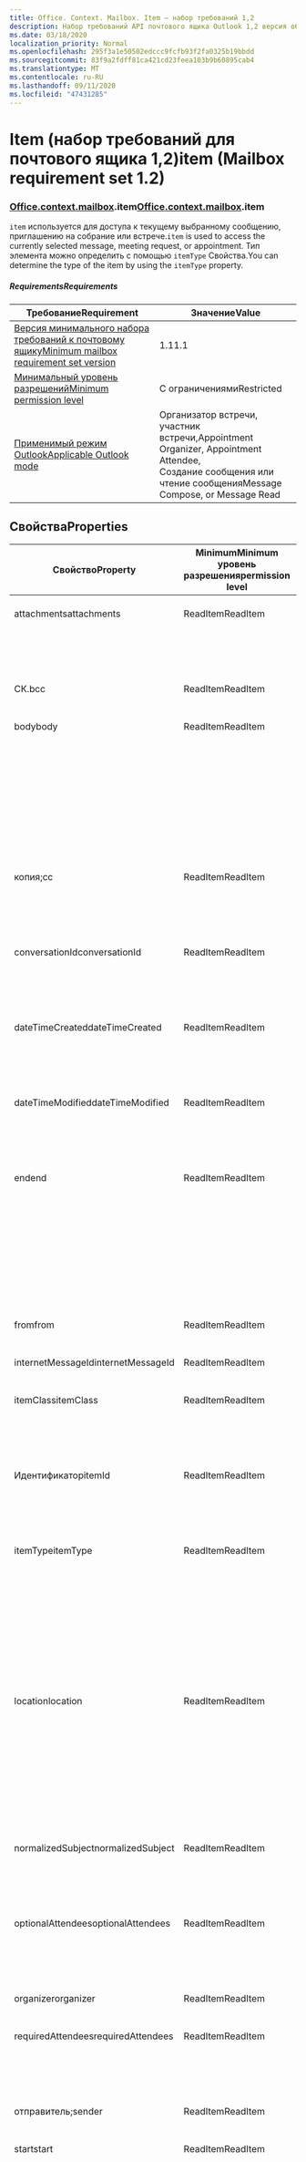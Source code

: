 ```yaml
---
title: Office. Context. Mailbox. Item — набор требований 1,2
description: Набор требований API почтового ящика Outlook 1,2 версия объектной модели элемента.
ms.date: 03/18/2020
localization_priority: Normal
ms.openlocfilehash: 295f3a1e50502edccc9fcfb93f2fa0325b19bbdd
ms.sourcegitcommit: 83f9a2fdff81ca421cd23feea103b9b60895cab4
ms.translationtype: MT
ms.contentlocale: ru-RU
ms.lasthandoff: 09/11/2020
ms.locfileid: "47431285"
---
```

# <a name="item-mailbox-requirement-set-12"></a><span data-ttu-id="b44ad-103">Item (набор требований для почтового ящика 1,2)</span><span class="sxs-lookup"><span data-stu-id="b44ad-103">item (Mailbox requirement set 1.2)</span></span>

### <a name="officecontextmailboxitem"></a><span data-ttu-id="b44ad-104">[Office](office.md)[.context](office.context.md)[.mailbox](office.context.mailbox.md).item</span><span class="sxs-lookup"><span data-stu-id="b44ad-104">[Office](office.md)[.context](office.context.md)[.mailbox](office.context.mailbox.md).item</span></span>

<span data-ttu-id="b44ad-105">`item` используется для доступа к текущему выбранному сообщению, приглашению на собрание или встрече.</span><span class="sxs-lookup"><span data-stu-id="b44ad-105">`item` is used to access the currently selected message, meeting request, or appointment.</span></span> <span data-ttu-id="b44ad-106">Тип элемента можно определить с помощью `itemType` Свойства.</span><span class="sxs-lookup"><span data-stu-id="b44ad-106">You can determine the type of the item by using the `itemType` property.</span></span>

##### <a name="requirements"></a><span data-ttu-id="b44ad-107">Requirements</span><span class="sxs-lookup"><span data-stu-id="b44ad-107">Requirements</span></span>

|<span data-ttu-id="b44ad-108">Требование</span><span class="sxs-lookup"><span data-stu-id="b44ad-108">Requirement</span></span>|<span data-ttu-id="b44ad-109">Значение</span><span class="sxs-lookup"><span data-stu-id="b44ad-109">Value</span></span>|
|---|---|
|[<span data-ttu-id="b44ad-110">Версия минимального набора требований к почтовому ящику</span><span class="sxs-lookup"><span data-stu-id="b44ad-110">Minimum mailbox requirement set version</span></span>](../../requirement-sets/outlook-api-requirement-sets.md)|<span data-ttu-id="b44ad-111">1.1</span><span class="sxs-lookup"><span data-stu-id="b44ad-111">1.1</span></span>|
|[<span data-ttu-id="b44ad-112">Минимальный уровень разрешений</span><span class="sxs-lookup"><span data-stu-id="b44ad-112">Minimum permission level</span></span>](../../../outlook/understanding-outlook-add-in-permissions.md)|<span data-ttu-id="b44ad-113">С ограничениями</span><span class="sxs-lookup"><span data-stu-id="b44ad-113">Restricted</span></span>|
|[<span data-ttu-id="b44ad-114">Применимый режим Outlook</span><span class="sxs-lookup"><span data-stu-id="b44ad-114">Applicable Outlook mode</span></span>](../../../outlook/outlook-add-ins-overview.md#extension-points)|<span data-ttu-id="b44ad-115">Организатор встречи, участник встречи,</span><span class="sxs-lookup"><span data-stu-id="b44ad-115">Appointment Organizer, Appointment Attendee,</span></span><br><span data-ttu-id="b44ad-116">Создание сообщения или чтение сообщения</span><span class="sxs-lookup"><span data-stu-id="b44ad-116">Message Compose, or Message Read</span></span>|

## <a name="properties"></a><span data-ttu-id="b44ad-117">Свойства</span><span class="sxs-lookup"><span data-stu-id="b44ad-117">Properties</span></span>

| <span data-ttu-id="b44ad-118">Свойство</span><span class="sxs-lookup"><span data-stu-id="b44ad-118">Property</span></span> | <span data-ttu-id="b44ad-119">Minimum</span><span class="sxs-lookup"><span data-stu-id="b44ad-119">Minimum</span></span><br><span data-ttu-id="b44ad-120">уровень разрешения</span><span class="sxs-lookup"><span data-stu-id="b44ad-120">permission level</span></span> | <span data-ttu-id="b44ad-121">Сведения по режиму</span><span class="sxs-lookup"><span data-stu-id="b44ad-121">Details by mode</span></span> | <span data-ttu-id="b44ad-122">Тип возвращаемых данных</span><span class="sxs-lookup"><span data-stu-id="b44ad-122">Return type</span></span> | <span data-ttu-id="b44ad-123">Minimum</span><span class="sxs-lookup"><span data-stu-id="b44ad-123">Minimum</span></span><br><span data-ttu-id="b44ad-124">набор требований</span><span class="sxs-lookup"><span data-stu-id="b44ad-124">requirement set</span></span> |
|---|---|---|---|:---:|
| <span data-ttu-id="b44ad-125">attachments</span><span class="sxs-lookup"><span data-stu-id="b44ad-125">attachments</span></span> | <span data-ttu-id="b44ad-126">ReadItem</span><span class="sxs-lookup"><span data-stu-id="b44ad-126">ReadItem</span></span> | [<span data-ttu-id="b44ad-127">Участник встречи</span><span class="sxs-lookup"><span data-stu-id="b44ad-127">Appointment Attendee</span></span>](/javascript/api/outlook/office.appointmentread?view=outlook-js-1.2&preserve-view=true#attachments) | <span data-ttu-id="b44ad-128">Array.<[AttachmentDetails](/javascript/api/outlook/office.attachmentdetails)></span><span class="sxs-lookup"><span data-stu-id="b44ad-128">Array.<[AttachmentDetails](/javascript/api/outlook/office.attachmentdetails)></span></span> | [<span data-ttu-id="b44ad-129">1.1</span><span class="sxs-lookup"><span data-stu-id="b44ad-129">1.1</span></span>](../requirement-set-1.1/outlook-requirement-set-1.1.md) |
| | | [<span data-ttu-id="b44ad-130">Чтение сообщения</span><span class="sxs-lookup"><span data-stu-id="b44ad-130">Message Read</span></span>](/javascript/api/outlook/office.messageread?view=outlook-js-1.2&preserve-view=true#attachments) | <span data-ttu-id="b44ad-131">Array.<[AttachmentDetails](/javascript/api/outlook/office.attachmentdetails)></span><span class="sxs-lookup"><span data-stu-id="b44ad-131">Array.<[AttachmentDetails](/javascript/api/outlook/office.attachmentdetails)></span></span> | [<span data-ttu-id="b44ad-132">1.1</span><span class="sxs-lookup"><span data-stu-id="b44ad-132">1.1</span></span>](../requirement-set-1.1/outlook-requirement-set-1.1.md) |
| <span data-ttu-id="b44ad-133">СК.</span><span class="sxs-lookup"><span data-stu-id="b44ad-133">bcc</span></span> | <span data-ttu-id="b44ad-134">ReadItem</span><span class="sxs-lookup"><span data-stu-id="b44ad-134">ReadItem</span></span> | [<span data-ttu-id="b44ad-135">Создание сообщения</span><span class="sxs-lookup"><span data-stu-id="b44ad-135">Message Compose</span></span>](/javascript/api/outlook/office.messagecompose?view=outlook-js-1.2&preserve-view=true#bcc) | [<span data-ttu-id="b44ad-136">Получатели</span><span class="sxs-lookup"><span data-stu-id="b44ad-136">Recipients</span></span>](/javascript/api/outlook/office.recipients) | [<span data-ttu-id="b44ad-137">1.1</span><span class="sxs-lookup"><span data-stu-id="b44ad-137">1.1</span></span>](../requirement-set-1.1/outlook-requirement-set-1.1.md) |
| <span data-ttu-id="b44ad-138">body</span><span class="sxs-lookup"><span data-stu-id="b44ad-138">body</span></span> | <span data-ttu-id="b44ad-139">ReadItem</span><span class="sxs-lookup"><span data-stu-id="b44ad-139">ReadItem</span></span> | [<span data-ttu-id="b44ad-140">Организатор встречи</span><span class="sxs-lookup"><span data-stu-id="b44ad-140">Appointment Organizer</span></span>](/javascript/api/outlook/office.appointmentcompose?view=outlook-js-1.2&preserve-view=true#body) | [<span data-ttu-id="b44ad-141">Основной текст</span><span class="sxs-lookup"><span data-stu-id="b44ad-141">Body</span></span>](/javascript/api/outlook/office.body) | [<span data-ttu-id="b44ad-142">1.1</span><span class="sxs-lookup"><span data-stu-id="b44ad-142">1.1</span></span>](../requirement-set-1.1/outlook-requirement-set-1.1.md) |
| | | [<span data-ttu-id="b44ad-143">Участник встречи</span><span class="sxs-lookup"><span data-stu-id="b44ad-143">Appointment Attendee</span></span>](/javascript/api/outlook/office.appointmentread?view=outlook-js-1.2&preserve-view=true#body) | [<span data-ttu-id="b44ad-144">Основной текст</span><span class="sxs-lookup"><span data-stu-id="b44ad-144">Body</span></span>](/javascript/api/outlook/office.body) | [<span data-ttu-id="b44ad-145">1.1</span><span class="sxs-lookup"><span data-stu-id="b44ad-145">1.1</span></span>](../requirement-set-1.1/outlook-requirement-set-1.1.md) |
| | | [<span data-ttu-id="b44ad-146">Создание сообщения</span><span class="sxs-lookup"><span data-stu-id="b44ad-146">Message Compose</span></span>](/javascript/api/outlook/office.messagecompose?view=outlook-js-1.2&preserve-view=true#body) | [<span data-ttu-id="b44ad-147">Основной текст</span><span class="sxs-lookup"><span data-stu-id="b44ad-147">Body</span></span>](/javascript/api/outlook/office.body) | [<span data-ttu-id="b44ad-148">1.1</span><span class="sxs-lookup"><span data-stu-id="b44ad-148">1.1</span></span>](../requirement-set-1.1/outlook-requirement-set-1.1.md) |
| | | [<span data-ttu-id="b44ad-149">Чтение сообщения</span><span class="sxs-lookup"><span data-stu-id="b44ad-149">Message Read</span></span>](/javascript/api/outlook/office.messageread?view=outlook-js-1.2&preserve-view=true#body) | [<span data-ttu-id="b44ad-150">Основной текст</span><span class="sxs-lookup"><span data-stu-id="b44ad-150">Body</span></span>](/javascript/api/outlook/office.body) | [<span data-ttu-id="b44ad-151">1.1</span><span class="sxs-lookup"><span data-stu-id="b44ad-151">1.1</span></span>](../requirement-set-1.1/outlook-requirement-set-1.1.md) |
| <span data-ttu-id="b44ad-152">копия;</span><span class="sxs-lookup"><span data-stu-id="b44ad-152">cc</span></span> | <span data-ttu-id="b44ad-153">ReadItem</span><span class="sxs-lookup"><span data-stu-id="b44ad-153">ReadItem</span></span> | [<span data-ttu-id="b44ad-154">Создание сообщения</span><span class="sxs-lookup"><span data-stu-id="b44ad-154">Message Compose</span></span>](/javascript/api/outlook/office.messagecompose?view=outlook-js-1.2&preserve-view=true#cc) | [<span data-ttu-id="b44ad-155">Получатели</span><span class="sxs-lookup"><span data-stu-id="b44ad-155">Recipients</span></span>](/javascript/api/outlook/office.recipients) | [<span data-ttu-id="b44ad-156">1.1</span><span class="sxs-lookup"><span data-stu-id="b44ad-156">1.1</span></span>](../requirement-set-1.1/outlook-requirement-set-1.1.md) |
| | | [<span data-ttu-id="b44ad-157">Чтение сообщения</span><span class="sxs-lookup"><span data-stu-id="b44ad-157">Message Read</span></span>](/javascript/api/outlook/office.messageread?view=outlook-js-1.2&preserve-view=true#cc) | <span data-ttu-id="b44ad-158">Массив. <[EmailAddressDetails](/javascript/api/outlook/office.emailaddressdetails)></span><span class="sxs-lookup"><span data-stu-id="b44ad-158">Array.<[EmailAddressDetails](/javascript/api/outlook/office.emailaddressdetails)></span></span> | [<span data-ttu-id="b44ad-159">1.1</span><span class="sxs-lookup"><span data-stu-id="b44ad-159">1.1</span></span>](../requirement-set-1.1/outlook-requirement-set-1.1.md) |
| <span data-ttu-id="b44ad-160">conversationId</span><span class="sxs-lookup"><span data-stu-id="b44ad-160">conversationId</span></span> | <span data-ttu-id="b44ad-161">ReadItem</span><span class="sxs-lookup"><span data-stu-id="b44ad-161">ReadItem</span></span> | [<span data-ttu-id="b44ad-162">Создание сообщения</span><span class="sxs-lookup"><span data-stu-id="b44ad-162">Message Compose</span></span>](/javascript/api/outlook/office.messagecompose?view=outlook-js-1.2&preserve-view=true#conversationid) | <span data-ttu-id="b44ad-163">String</span><span class="sxs-lookup"><span data-stu-id="b44ad-163">String</span></span> | [<span data-ttu-id="b44ad-164">1.1</span><span class="sxs-lookup"><span data-stu-id="b44ad-164">1.1</span></span>](../requirement-set-1.1/outlook-requirement-set-1.1.md) |
| | | [<span data-ttu-id="b44ad-165">Чтение сообщения</span><span class="sxs-lookup"><span data-stu-id="b44ad-165">Message Read</span></span>](/javascript/api/outlook/office.messageread?view=outlook-js-1.2&preserve-view=true#conversationid) | <span data-ttu-id="b44ad-166">String</span><span class="sxs-lookup"><span data-stu-id="b44ad-166">String</span></span> | [<span data-ttu-id="b44ad-167">1.1</span><span class="sxs-lookup"><span data-stu-id="b44ad-167">1.1</span></span>](../requirement-set-1.1/outlook-requirement-set-1.1.md) |
| <span data-ttu-id="b44ad-168">dateTimeCreated</span><span class="sxs-lookup"><span data-stu-id="b44ad-168">dateTimeCreated</span></span> | <span data-ttu-id="b44ad-169">ReadItem</span><span class="sxs-lookup"><span data-stu-id="b44ad-169">ReadItem</span></span> | [<span data-ttu-id="b44ad-170">Участник встречи</span><span class="sxs-lookup"><span data-stu-id="b44ad-170">Appointment Attendee</span></span>](/javascript/api/outlook/office.appointmentread?view=outlook-js-1.2&preserve-view=true#datetimecreated) | <span data-ttu-id="b44ad-171">Дата</span><span class="sxs-lookup"><span data-stu-id="b44ad-171">Date</span></span> | [<span data-ttu-id="b44ad-172">1.1</span><span class="sxs-lookup"><span data-stu-id="b44ad-172">1.1</span></span>](../requirement-set-1.1/outlook-requirement-set-1.1.md) |
| | | [<span data-ttu-id="b44ad-173">Чтение сообщения</span><span class="sxs-lookup"><span data-stu-id="b44ad-173">Message Read</span></span>](/javascript/api/outlook/office.messageread?view=outlook-js-1.2&preserve-view=true#datetimecreated) | <span data-ttu-id="b44ad-174">Дата</span><span class="sxs-lookup"><span data-stu-id="b44ad-174">Date</span></span> | [<span data-ttu-id="b44ad-175">1.1</span><span class="sxs-lookup"><span data-stu-id="b44ad-175">1.1</span></span>](../requirement-set-1.1/outlook-requirement-set-1.1.md) |
| <span data-ttu-id="b44ad-176">dateTimeModified</span><span class="sxs-lookup"><span data-stu-id="b44ad-176">dateTimeModified</span></span> | <span data-ttu-id="b44ad-177">ReadItem</span><span class="sxs-lookup"><span data-stu-id="b44ad-177">ReadItem</span></span> | [<span data-ttu-id="b44ad-178">Участник встречи</span><span class="sxs-lookup"><span data-stu-id="b44ad-178">Appointment Attendee</span></span>](/javascript/api/outlook/office.appointmentread?view=outlook-js-1.2&preserve-view=true#datetimemodified) | <span data-ttu-id="b44ad-179">Дата</span><span class="sxs-lookup"><span data-stu-id="b44ad-179">Date</span></span> | [<span data-ttu-id="b44ad-180">1.1</span><span class="sxs-lookup"><span data-stu-id="b44ad-180">1.1</span></span>](../requirement-set-1.1/outlook-requirement-set-1.1.md) |
| | | [<span data-ttu-id="b44ad-181">Чтение сообщения</span><span class="sxs-lookup"><span data-stu-id="b44ad-181">Message Read</span></span>](/javascript/api/outlook/office.messageread?view=outlook-js-1.2&preserve-view=true#datetimemodified) | <span data-ttu-id="b44ad-182">Дата</span><span class="sxs-lookup"><span data-stu-id="b44ad-182">Date</span></span> | [<span data-ttu-id="b44ad-183">1.1</span><span class="sxs-lookup"><span data-stu-id="b44ad-183">1.1</span></span>](../requirement-set-1.1/outlook-requirement-set-1.1.md) |
| <span data-ttu-id="b44ad-184">end</span><span class="sxs-lookup"><span data-stu-id="b44ad-184">end</span></span> | <span data-ttu-id="b44ad-185">ReadItem</span><span class="sxs-lookup"><span data-stu-id="b44ad-185">ReadItem</span></span> | [<span data-ttu-id="b44ad-186">Организатор встречи</span><span class="sxs-lookup"><span data-stu-id="b44ad-186">Appointment Organizer</span></span>](/javascript/api/outlook/office.appointmentcompose?view=outlook-js-1.2&preserve-view=true#end) | [<span data-ttu-id="b44ad-187">Time</span><span class="sxs-lookup"><span data-stu-id="b44ad-187">Time</span></span>](/javascript/api/outlook/office.time) | [<span data-ttu-id="b44ad-188">1.1</span><span class="sxs-lookup"><span data-stu-id="b44ad-188">1.1</span></span>](../requirement-set-1.1/outlook-requirement-set-1.1.md) |
| | | [<span data-ttu-id="b44ad-189">Участник встречи</span><span class="sxs-lookup"><span data-stu-id="b44ad-189">Appointment Attendee</span></span>](/javascript/api/outlook/office.appointmentread?view=outlook-js-1.2&preserve-view=true#end) | <span data-ttu-id="b44ad-190">Дата</span><span class="sxs-lookup"><span data-stu-id="b44ad-190">Date</span></span> | [<span data-ttu-id="b44ad-191">1.1</span><span class="sxs-lookup"><span data-stu-id="b44ad-191">1.1</span></span>](../requirement-set-1.1/outlook-requirement-set-1.1.md) |
| | | [<span data-ttu-id="b44ad-192">Чтение сообщения</span><span class="sxs-lookup"><span data-stu-id="b44ad-192">Message Read</span></span>](/javascript/api/outlook/office.messageread?view=outlook-js-1.2&preserve-view=true#end)<br><span data-ttu-id="b44ad-193">(Приглашение на собрание)</span><span class="sxs-lookup"><span data-stu-id="b44ad-193">(Meeting Request)</span></span> | <span data-ttu-id="b44ad-194">Дата</span><span class="sxs-lookup"><span data-stu-id="b44ad-194">Date</span></span> | [<span data-ttu-id="b44ad-195">1.1</span><span class="sxs-lookup"><span data-stu-id="b44ad-195">1.1</span></span>](../requirement-set-1.1/outlook-requirement-set-1.1.md) |
| <span data-ttu-id="b44ad-196">from</span><span class="sxs-lookup"><span data-stu-id="b44ad-196">from</span></span> | <span data-ttu-id="b44ad-197">ReadItem</span><span class="sxs-lookup"><span data-stu-id="b44ad-197">ReadItem</span></span> | [<span data-ttu-id="b44ad-198">Чтение сообщения</span><span class="sxs-lookup"><span data-stu-id="b44ad-198">Message Read</span></span>](/javascript/api/outlook/office.messageread?view=outlook-js-1.2&preserve-view=true#from) | [<span data-ttu-id="b44ad-199">EmailAddressDetails</span><span class="sxs-lookup"><span data-stu-id="b44ad-199">EmailAddressDetails</span></span>](/javascript/api/outlook/office.emailaddressdetails) | [<span data-ttu-id="b44ad-200">1.1</span><span class="sxs-lookup"><span data-stu-id="b44ad-200">1.1</span></span>](../requirement-set-1.1/outlook-requirement-set-1.1.md) |
| <span data-ttu-id="b44ad-201">internetMessageId</span><span class="sxs-lookup"><span data-stu-id="b44ad-201">internetMessageId</span></span> | <span data-ttu-id="b44ad-202">ReadItem</span><span class="sxs-lookup"><span data-stu-id="b44ad-202">ReadItem</span></span> | [<span data-ttu-id="b44ad-203">Чтение сообщения</span><span class="sxs-lookup"><span data-stu-id="b44ad-203">Message Read</span></span>](/javascript/api/outlook/office.messageread?view=outlook-js-1.2&preserve-view=true#internetmessageid) | <span data-ttu-id="b44ad-204">String</span><span class="sxs-lookup"><span data-stu-id="b44ad-204">String</span></span> | [<span data-ttu-id="b44ad-205">1.1</span><span class="sxs-lookup"><span data-stu-id="b44ad-205">1.1</span></span>](../requirement-set-1.1/outlook-requirement-set-1.1.md) |
| <span data-ttu-id="b44ad-206">itemClass</span><span class="sxs-lookup"><span data-stu-id="b44ad-206">itemClass</span></span> | <span data-ttu-id="b44ad-207">ReadItem</span><span class="sxs-lookup"><span data-stu-id="b44ad-207">ReadItem</span></span> | [<span data-ttu-id="b44ad-208">Участник встречи</span><span class="sxs-lookup"><span data-stu-id="b44ad-208">Appointment Attendee</span></span>](/javascript/api/outlook/office.appointmentread?view=outlook-js-1.2&preserve-view=true#itemclass) | <span data-ttu-id="b44ad-209">String</span><span class="sxs-lookup"><span data-stu-id="b44ad-209">String</span></span> | [<span data-ttu-id="b44ad-210">1.1</span><span class="sxs-lookup"><span data-stu-id="b44ad-210">1.1</span></span>](../requirement-set-1.1/outlook-requirement-set-1.1.md) |
| | | [<span data-ttu-id="b44ad-211">Чтение сообщения</span><span class="sxs-lookup"><span data-stu-id="b44ad-211">Message Read</span></span>](/javascript/api/outlook/office.messageread?view=outlook-js-1.2&preserve-view=true#itemclass) | <span data-ttu-id="b44ad-212">String</span><span class="sxs-lookup"><span data-stu-id="b44ad-212">String</span></span> | [<span data-ttu-id="b44ad-213">1.1</span><span class="sxs-lookup"><span data-stu-id="b44ad-213">1.1</span></span>](../requirement-set-1.1/outlook-requirement-set-1.1.md) |
| <span data-ttu-id="b44ad-214">Идентификатор</span><span class="sxs-lookup"><span data-stu-id="b44ad-214">itemId</span></span> | <span data-ttu-id="b44ad-215">ReadItem</span><span class="sxs-lookup"><span data-stu-id="b44ad-215">ReadItem</span></span> | [<span data-ttu-id="b44ad-216">Участник встречи</span><span class="sxs-lookup"><span data-stu-id="b44ad-216">Appointment Attendee</span></span>](/javascript/api/outlook/office.appointmentread?view=outlook-js-1.2&preserve-view=true#itemid) | <span data-ttu-id="b44ad-217">String</span><span class="sxs-lookup"><span data-stu-id="b44ad-217">String</span></span> | [<span data-ttu-id="b44ad-218">1.1</span><span class="sxs-lookup"><span data-stu-id="b44ad-218">1.1</span></span>](../requirement-set-1.1/outlook-requirement-set-1.1.md) |
| | | [<span data-ttu-id="b44ad-219">Чтение сообщения</span><span class="sxs-lookup"><span data-stu-id="b44ad-219">Message Read</span></span>](/javascript/api/outlook/office.messageread?view=outlook-js-1.2&preserve-view=true#itemid) | <span data-ttu-id="b44ad-220">String</span><span class="sxs-lookup"><span data-stu-id="b44ad-220">String</span></span> | [<span data-ttu-id="b44ad-221">1.1</span><span class="sxs-lookup"><span data-stu-id="b44ad-221">1.1</span></span>](../requirement-set-1.1/outlook-requirement-set-1.1.md) |
| <span data-ttu-id="b44ad-222">itemType</span><span class="sxs-lookup"><span data-stu-id="b44ad-222">itemType</span></span> | <span data-ttu-id="b44ad-223">ReadItem</span><span class="sxs-lookup"><span data-stu-id="b44ad-223">ReadItem</span></span> | [<span data-ttu-id="b44ad-224">Организатор встречи</span><span class="sxs-lookup"><span data-stu-id="b44ad-224">Appointment Organizer</span></span>](/javascript/api/outlook/office.appointmentcompose?view=outlook-js-1.2&preserve-view=true#itemtype) | [<span data-ttu-id="b44ad-225">MailboxEnums. ItemType</span><span class="sxs-lookup"><span data-stu-id="b44ad-225">MailboxEnums.ItemType</span></span>](/javascript/api/outlook/office.mailboxenums.itemtype) | [<span data-ttu-id="b44ad-226">1.1</span><span class="sxs-lookup"><span data-stu-id="b44ad-226">1.1</span></span>](../requirement-set-1.1/outlook-requirement-set-1.1.md) |
| | | [<span data-ttu-id="b44ad-227">Участник встречи</span><span class="sxs-lookup"><span data-stu-id="b44ad-227">Appointment Attendee</span></span>](/javascript/api/outlook/office.appointmentread?view=outlook-js-1.2&preserve-view=true#itemtype) | [<span data-ttu-id="b44ad-228">MailboxEnums. ItemType</span><span class="sxs-lookup"><span data-stu-id="b44ad-228">MailboxEnums.ItemType</span></span>](/javascript/api/outlook/office.mailboxenums.itemtype) | [<span data-ttu-id="b44ad-229">1.1</span><span class="sxs-lookup"><span data-stu-id="b44ad-229">1.1</span></span>](../requirement-set-1.1/outlook-requirement-set-1.1.md) |
| | | [<span data-ttu-id="b44ad-230">Создание сообщения</span><span class="sxs-lookup"><span data-stu-id="b44ad-230">Message Compose</span></span>](/javascript/api/outlook/office.messagecompose?view=outlook-js-1.2&preserve-view=true#itemtype) | [<span data-ttu-id="b44ad-231">MailboxEnums. ItemType</span><span class="sxs-lookup"><span data-stu-id="b44ad-231">MailboxEnums.ItemType</span></span>](/javascript/api/outlook/office.mailboxenums.itemtype) | [<span data-ttu-id="b44ad-232">1.1</span><span class="sxs-lookup"><span data-stu-id="b44ad-232">1.1</span></span>](../requirement-set-1.1/outlook-requirement-set-1.1.md) |
| | | [<span data-ttu-id="b44ad-233">Чтение сообщения</span><span class="sxs-lookup"><span data-stu-id="b44ad-233">Message Read</span></span>](/javascript/api/outlook/office.messageread?view=outlook-js-1.2&preserve-view=true#itemtype) | [<span data-ttu-id="b44ad-234">MailboxEnums. ItemType</span><span class="sxs-lookup"><span data-stu-id="b44ad-234">MailboxEnums.ItemType</span></span>](/javascript/api/outlook/office.mailboxenums.itemtype) | [<span data-ttu-id="b44ad-235">1.1</span><span class="sxs-lookup"><span data-stu-id="b44ad-235">1.1</span></span>](../requirement-set-1.1/outlook-requirement-set-1.1.md) |
| <span data-ttu-id="b44ad-236">location</span><span class="sxs-lookup"><span data-stu-id="b44ad-236">location</span></span> | <span data-ttu-id="b44ad-237">ReadItem</span><span class="sxs-lookup"><span data-stu-id="b44ad-237">ReadItem</span></span> | [<span data-ttu-id="b44ad-238">Организатор встречи</span><span class="sxs-lookup"><span data-stu-id="b44ad-238">Appointment Organizer</span></span>](/javascript/api/outlook/office.appointmentcompose?view=outlook-js-1.2&preserve-view=true#location) | [<span data-ttu-id="b44ad-239">Location</span><span class="sxs-lookup"><span data-stu-id="b44ad-239">Location</span></span>](/javascript/api/outlook/office.location) | [<span data-ttu-id="b44ad-240">1.1</span><span class="sxs-lookup"><span data-stu-id="b44ad-240">1.1</span></span>](../requirement-set-1.1/outlook-requirement-set-1.1.md) |
| | | [<span data-ttu-id="b44ad-241">Участник встречи</span><span class="sxs-lookup"><span data-stu-id="b44ad-241">Appointment Attendee</span></span>](/javascript/api/outlook/office.appointmentread?view=outlook-js-1.2&preserve-view=true#location) | <span data-ttu-id="b44ad-242">String</span><span class="sxs-lookup"><span data-stu-id="b44ad-242">String</span></span> | [<span data-ttu-id="b44ad-243">1.1</span><span class="sxs-lookup"><span data-stu-id="b44ad-243">1.1</span></span>](../requirement-set-1.1/outlook-requirement-set-1.1.md) |
| | | [<span data-ttu-id="b44ad-244">Чтение сообщения</span><span class="sxs-lookup"><span data-stu-id="b44ad-244">Message Read</span></span>](/javascript/api/outlook/office.messageread?view=outlook-js-1.2&preserve-view=true#location)<br><span data-ttu-id="b44ad-245">(Приглашение на собрание)</span><span class="sxs-lookup"><span data-stu-id="b44ad-245">(Meeting Request)</span></span> | <span data-ttu-id="b44ad-246">String</span><span class="sxs-lookup"><span data-stu-id="b44ad-246">String</span></span> | [<span data-ttu-id="b44ad-247">1.1</span><span class="sxs-lookup"><span data-stu-id="b44ad-247">1.1</span></span>](../requirement-set-1.1/outlook-requirement-set-1.1.md) |
| <span data-ttu-id="b44ad-248">normalizedSubject</span><span class="sxs-lookup"><span data-stu-id="b44ad-248">normalizedSubject</span></span> | <span data-ttu-id="b44ad-249">ReadItem</span><span class="sxs-lookup"><span data-stu-id="b44ad-249">ReadItem</span></span> | [<span data-ttu-id="b44ad-250">Участник встречи</span><span class="sxs-lookup"><span data-stu-id="b44ad-250">Appointment Attendee</span></span>](/javascript/api/outlook/office.appointmentread?view=outlook-js-1.2&preserve-view=true#normalizedsubject) | <span data-ttu-id="b44ad-251">String</span><span class="sxs-lookup"><span data-stu-id="b44ad-251">String</span></span> | [<span data-ttu-id="b44ad-252">1.1</span><span class="sxs-lookup"><span data-stu-id="b44ad-252">1.1</span></span>](../requirement-set-1.1/outlook-requirement-set-1.1.md) |
| | | [<span data-ttu-id="b44ad-253">Чтение сообщения</span><span class="sxs-lookup"><span data-stu-id="b44ad-253">Message Read</span></span>](/javascript/api/outlook/office.messageread?view=outlook-js-1.2&preserve-view=true#normalizedsubject) | <span data-ttu-id="b44ad-254">String</span><span class="sxs-lookup"><span data-stu-id="b44ad-254">String</span></span> | [<span data-ttu-id="b44ad-255">1.1</span><span class="sxs-lookup"><span data-stu-id="b44ad-255">1.1</span></span>](../requirement-set-1.1/outlook-requirement-set-1.1.md) |
| <span data-ttu-id="b44ad-256">optionalAttendees</span><span class="sxs-lookup"><span data-stu-id="b44ad-256">optionalAttendees</span></span> | <span data-ttu-id="b44ad-257">ReadItem</span><span class="sxs-lookup"><span data-stu-id="b44ad-257">ReadItem</span></span> | [<span data-ttu-id="b44ad-258">Организатор встречи</span><span class="sxs-lookup"><span data-stu-id="b44ad-258">Appointment Organizer</span></span>](/javascript/api/outlook/office.appointmentcompose?view=outlook-js-1.2&preserve-view=true#optionalattendees) | [<span data-ttu-id="b44ad-259">Получатели</span><span class="sxs-lookup"><span data-stu-id="b44ad-259">Recipients</span></span>](/javascript/api/outlook/office.recipients) | [<span data-ttu-id="b44ad-260">1.1</span><span class="sxs-lookup"><span data-stu-id="b44ad-260">1.1</span></span>](../requirement-set-1.1/outlook-requirement-set-1.1.md) |
| | | [<span data-ttu-id="b44ad-261">Участник встречи</span><span class="sxs-lookup"><span data-stu-id="b44ad-261">Appointment Attendee</span></span>](/javascript/api/outlook/office.appointmentread?view=outlook-js-1.2&preserve-view=true#optionalattendees) | <span data-ttu-id="b44ad-262">Массив. <[EmailAddressDetails](/javascript/api/outlook/office.emailaddressdetails)></span><span class="sxs-lookup"><span data-stu-id="b44ad-262">Array.<[EmailAddressDetails](/javascript/api/outlook/office.emailaddressdetails)></span></span> | [<span data-ttu-id="b44ad-263">1.1</span><span class="sxs-lookup"><span data-stu-id="b44ad-263">1.1</span></span>](../requirement-set-1.1/outlook-requirement-set-1.1.md) |
| <span data-ttu-id="b44ad-264">organizer</span><span class="sxs-lookup"><span data-stu-id="b44ad-264">organizer</span></span> | <span data-ttu-id="b44ad-265">ReadItem</span><span class="sxs-lookup"><span data-stu-id="b44ad-265">ReadItem</span></span> | [<span data-ttu-id="b44ad-266">Участник встречи</span><span class="sxs-lookup"><span data-stu-id="b44ad-266">Appointment Attendee</span></span>](/javascript/api/outlook/office.appointmentread?view=outlook-js-1.2&preserve-view=true#organizer) | [<span data-ttu-id="b44ad-267">EmailAddressDetails</span><span class="sxs-lookup"><span data-stu-id="b44ad-267">EmailAddressDetails</span></span>](/javascript/api/outlook/office.emailaddressdetails) | [<span data-ttu-id="b44ad-268">1.1</span><span class="sxs-lookup"><span data-stu-id="b44ad-268">1.1</span></span>](../requirement-set-1.1/outlook-requirement-set-1.1.md) |
| <span data-ttu-id="b44ad-269">requiredAttendees</span><span class="sxs-lookup"><span data-stu-id="b44ad-269">requiredAttendees</span></span> | <span data-ttu-id="b44ad-270">ReadItem</span><span class="sxs-lookup"><span data-stu-id="b44ad-270">ReadItem</span></span> | [<span data-ttu-id="b44ad-271">Организатор встречи</span><span class="sxs-lookup"><span data-stu-id="b44ad-271">Appointment Organizer</span></span>](/javascript/api/outlook/office.appointmentcompose?view=outlook-js-1.2&preserve-view=true#requiredattendees) | [<span data-ttu-id="b44ad-272">Получатели</span><span class="sxs-lookup"><span data-stu-id="b44ad-272">Recipients</span></span>](/javascript/api/outlook/office.recipients) | [<span data-ttu-id="b44ad-273">1.1</span><span class="sxs-lookup"><span data-stu-id="b44ad-273">1.1</span></span>](../requirement-set-1.1/outlook-requirement-set-1.1.md) |
| | | [<span data-ttu-id="b44ad-274">Участник встречи</span><span class="sxs-lookup"><span data-stu-id="b44ad-274">Appointment Attendee</span></span>](/javascript/api/outlook/office.appointmentread?view=outlook-js-1.2&preserve-view=true#requiredattendees) | <span data-ttu-id="b44ad-275">Массив. <[EmailAddressDetails](/javascript/api/outlook/office.emailaddressdetails)></span><span class="sxs-lookup"><span data-stu-id="b44ad-275">Array.<[EmailAddressDetails](/javascript/api/outlook/office.emailaddressdetails)></span></span> | [<span data-ttu-id="b44ad-276">1.1</span><span class="sxs-lookup"><span data-stu-id="b44ad-276">1.1</span></span>](../requirement-set-1.1/outlook-requirement-set-1.1.md) |
| <span data-ttu-id="b44ad-277">отправитель;</span><span class="sxs-lookup"><span data-stu-id="b44ad-277">sender</span></span> | <span data-ttu-id="b44ad-278">ReadItem</span><span class="sxs-lookup"><span data-stu-id="b44ad-278">ReadItem</span></span> | [<span data-ttu-id="b44ad-279">Чтение сообщения</span><span class="sxs-lookup"><span data-stu-id="b44ad-279">Message Read</span></span>](/javascript/api/outlook/office.messageread?view=outlook-js-1.2&preserve-view=true#sender) | [<span data-ttu-id="b44ad-280">EmailAddressDetails</span><span class="sxs-lookup"><span data-stu-id="b44ad-280">EmailAddressDetails</span></span>](/javascript/api/outlook/office.emailaddressdetails) | [<span data-ttu-id="b44ad-281">1.1</span><span class="sxs-lookup"><span data-stu-id="b44ad-281">1.1</span></span>](../requirement-set-1.1/outlook-requirement-set-1.1.md) |
| <span data-ttu-id="b44ad-282">start</span><span class="sxs-lookup"><span data-stu-id="b44ad-282">start</span></span> | <span data-ttu-id="b44ad-283">ReadItem</span><span class="sxs-lookup"><span data-stu-id="b44ad-283">ReadItem</span></span> | [<span data-ttu-id="b44ad-284">Организатор встречи</span><span class="sxs-lookup"><span data-stu-id="b44ad-284">Appointment Organizer</span></span>](/javascript/api/outlook/office.appointmentcompose?view=outlook-js-1.2&preserve-view=true#start) | [<span data-ttu-id="b44ad-285">Time</span><span class="sxs-lookup"><span data-stu-id="b44ad-285">Time</span></span>](/javascript/api/outlook/office.time) | [<span data-ttu-id="b44ad-286">1.1</span><span class="sxs-lookup"><span data-stu-id="b44ad-286">1.1</span></span>](../requirement-set-1.1/outlook-requirement-set-1.1.md) |
| | | [<span data-ttu-id="b44ad-287">Участник встречи</span><span class="sxs-lookup"><span data-stu-id="b44ad-287">Appointment Attendee</span></span>](/javascript/api/outlook/office.appointmentread?view=outlook-js-1.2&preserve-view=true#start) | <span data-ttu-id="b44ad-288">Дата</span><span class="sxs-lookup"><span data-stu-id="b44ad-288">Date</span></span> | [<span data-ttu-id="b44ad-289">1.1</span><span class="sxs-lookup"><span data-stu-id="b44ad-289">1.1</span></span>](../requirement-set-1.1/outlook-requirement-set-1.1.md) |
| | | [<span data-ttu-id="b44ad-290">Чтение сообщения</span><span class="sxs-lookup"><span data-stu-id="b44ad-290">Message Read</span></span>](/javascript/api/outlook/office.messageread?view=outlook-js-1.2&preserve-view=true#start)<br><span data-ttu-id="b44ad-291">(Приглашение на собрание)</span><span class="sxs-lookup"><span data-stu-id="b44ad-291">(Meeting Request)</span></span> | <span data-ttu-id="b44ad-292">Дата</span><span class="sxs-lookup"><span data-stu-id="b44ad-292">Date</span></span> | [<span data-ttu-id="b44ad-293">1.1</span><span class="sxs-lookup"><span data-stu-id="b44ad-293">1.1</span></span>](../requirement-set-1.1/outlook-requirement-set-1.1.md) |
| <span data-ttu-id="b44ad-294">subject</span><span class="sxs-lookup"><span data-stu-id="b44ad-294">subject</span></span> | <span data-ttu-id="b44ad-295">ReadItem</span><span class="sxs-lookup"><span data-stu-id="b44ad-295">ReadItem</span></span> | [<span data-ttu-id="b44ad-296">Организатор встречи</span><span class="sxs-lookup"><span data-stu-id="b44ad-296">Appointment Organizer</span></span>](/javascript/api/outlook/office.appointmentcompose?view=outlook-js-1.2&preserve-view=true#subject) | [<span data-ttu-id="b44ad-297">Тема</span><span class="sxs-lookup"><span data-stu-id="b44ad-297">Subject</span></span>](/javascript/api/outlook/office.subject) | [<span data-ttu-id="b44ad-298">1.1</span><span class="sxs-lookup"><span data-stu-id="b44ad-298">1.1</span></span>](../requirement-set-1.1/outlook-requirement-set-1.1.md) |
| | | [<span data-ttu-id="b44ad-299">Участник встречи</span><span class="sxs-lookup"><span data-stu-id="b44ad-299">Appointment Attendee</span></span>](/javascript/api/outlook/office.appointmentread?view=outlook-js-1.2&preserve-view=true#subject) | <span data-ttu-id="b44ad-300">String</span><span class="sxs-lookup"><span data-stu-id="b44ad-300">String</span></span> | [<span data-ttu-id="b44ad-301">1.1</span><span class="sxs-lookup"><span data-stu-id="b44ad-301">1.1</span></span>](../requirement-set-1.1/outlook-requirement-set-1.1.md) |
| | | [<span data-ttu-id="b44ad-302">Создание сообщения</span><span class="sxs-lookup"><span data-stu-id="b44ad-302">Message Compose</span></span>](/javascript/api/outlook/office.messagecompose?view=outlook-js-1.2&preserve-view=true#subject) | [<span data-ttu-id="b44ad-303">Тема</span><span class="sxs-lookup"><span data-stu-id="b44ad-303">Subject</span></span>](/javascript/api/outlook/office.subject) | [<span data-ttu-id="b44ad-304">1.1</span><span class="sxs-lookup"><span data-stu-id="b44ad-304">1.1</span></span>](../requirement-set-1.1/outlook-requirement-set-1.1.md) |
| | | [<span data-ttu-id="b44ad-305">Чтение сообщения</span><span class="sxs-lookup"><span data-stu-id="b44ad-305">Message Read</span></span>](/javascript/api/outlook/office.messageread?view=outlook-js-1.2&preserve-view=true#subject) | <span data-ttu-id="b44ad-306">String</span><span class="sxs-lookup"><span data-stu-id="b44ad-306">String</span></span> | [<span data-ttu-id="b44ad-307">1.1</span><span class="sxs-lookup"><span data-stu-id="b44ad-307">1.1</span></span>](../requirement-set-1.1/outlook-requirement-set-1.1.md) |
| <span data-ttu-id="b44ad-308">на</span><span class="sxs-lookup"><span data-stu-id="b44ad-308">to</span></span> | <span data-ttu-id="b44ad-309">ReadItem</span><span class="sxs-lookup"><span data-stu-id="b44ad-309">ReadItem</span></span> | [<span data-ttu-id="b44ad-310">Создание сообщения</span><span class="sxs-lookup"><span data-stu-id="b44ad-310">Message Compose</span></span>](/javascript/api/outlook/office.messagecompose?view=outlook-js-1.2&preserve-view=true#to) | [<span data-ttu-id="b44ad-311">Получатели</span><span class="sxs-lookup"><span data-stu-id="b44ad-311">Recipients</span></span>](/javascript/api/outlook/office.recipients) | [<span data-ttu-id="b44ad-312">1.1</span><span class="sxs-lookup"><span data-stu-id="b44ad-312">1.1</span></span>](../requirement-set-1.1/outlook-requirement-set-1.1.md) |
| | | [<span data-ttu-id="b44ad-313">Чтение сообщения</span><span class="sxs-lookup"><span data-stu-id="b44ad-313">Message Read</span></span>](/javascript/api/outlook/office.messageread?view=outlook-js-1.2&preserve-view=true#to) | <span data-ttu-id="b44ad-314">Массив. <[EmailAddressDetails](/javascript/api/outlook/office.emailaddressdetails)></span><span class="sxs-lookup"><span data-stu-id="b44ad-314">Array.<[EmailAddressDetails](/javascript/api/outlook/office.emailaddressdetails)></span></span> | [<span data-ttu-id="b44ad-315">1.1</span><span class="sxs-lookup"><span data-stu-id="b44ad-315">1.1</span></span>](../requirement-set-1.1/outlook-requirement-set-1.1.md) |

## <a name="methods"></a><span data-ttu-id="b44ad-316">Методы</span><span class="sxs-lookup"><span data-stu-id="b44ad-316">Methods</span></span>

| <span data-ttu-id="b44ad-317">Метод</span><span class="sxs-lookup"><span data-stu-id="b44ad-317">Method</span></span> | <span data-ttu-id="b44ad-318">Minimum</span><span class="sxs-lookup"><span data-stu-id="b44ad-318">Minimum</span></span><br><span data-ttu-id="b44ad-319">уровень разрешения</span><span class="sxs-lookup"><span data-stu-id="b44ad-319">permission level</span></span> | <span data-ttu-id="b44ad-320">Сведения по режиму</span><span class="sxs-lookup"><span data-stu-id="b44ad-320">Details by mode</span></span> | <span data-ttu-id="b44ad-321">Minimum</span><span class="sxs-lookup"><span data-stu-id="b44ad-321">Minimum</span></span><br><span data-ttu-id="b44ad-322">набор требований</span><span class="sxs-lookup"><span data-stu-id="b44ad-322">requirement set</span></span> |
|---|---|---|:---:|
| <span data-ttu-id="b44ad-323">addFileAttachmentAsync(uri, attachmentName, [options], [callback])</span><span class="sxs-lookup"><span data-stu-id="b44ad-323">addFileAttachmentAsync(uri, attachmentName, [options], [callback])</span></span> | <span data-ttu-id="b44ad-324">ReadWriteItem</span><span class="sxs-lookup"><span data-stu-id="b44ad-324">ReadWriteItem</span></span> | [<span data-ttu-id="b44ad-325">Организатор встречи</span><span class="sxs-lookup"><span data-stu-id="b44ad-325">Appointment Organizer</span></span>](/javascript/api/outlook/office.appointmentcompose?view=outlook-js-1.2&preserve-view=true#addfileattachmentasync-uri--attachmentname--options--callback-) | [<span data-ttu-id="b44ad-326">1.1</span><span class="sxs-lookup"><span data-stu-id="b44ad-326">1.1</span></span>](../requirement-set-1.1/outlook-requirement-set-1.1.md) |
| | | [<span data-ttu-id="b44ad-327">Создание сообщения</span><span class="sxs-lookup"><span data-stu-id="b44ad-327">Message Compose</span></span>](/javascript/api/outlook/office.messagecompose?view=outlook-js-1.2&preserve-view=true#addfileattachmentasync-uri--attachmentname--options--callback-) | [<span data-ttu-id="b44ad-328">1.1</span><span class="sxs-lookup"><span data-stu-id="b44ad-328">1.1</span></span>](../requirement-set-1.1/outlook-requirement-set-1.1.md) |
| <span data-ttu-id="b44ad-329">addItemAttachmentAsync(itemId, attachmentName, [options], [callback])</span><span class="sxs-lookup"><span data-stu-id="b44ad-329">addItemAttachmentAsync(itemId, attachmentName, [options], [callback])</span></span> | <span data-ttu-id="b44ad-330">ReadWriteItem</span><span class="sxs-lookup"><span data-stu-id="b44ad-330">ReadWriteItem</span></span> | [<span data-ttu-id="b44ad-331">Организатор встречи</span><span class="sxs-lookup"><span data-stu-id="b44ad-331">Appointment Organizer</span></span>](/javascript/api/outlook/office.appointmentcompose?view=outlook-js-1.2&preserve-view=true#additemattachmentasync-itemid--attachmentname--options--callback-) | [<span data-ttu-id="b44ad-332">1.1</span><span class="sxs-lookup"><span data-stu-id="b44ad-332">1.1</span></span>](../requirement-set-1.1/outlook-requirement-set-1.1.md) |
| | | [<span data-ttu-id="b44ad-333">Создание сообщения</span><span class="sxs-lookup"><span data-stu-id="b44ad-333">Message Compose</span></span>](/javascript/api/outlook/office.messagecompose?view=outlook-js-1.2&preserve-view=true#additemattachmentasync-itemid--attachmentname--options--callback-) | [<span data-ttu-id="b44ad-334">1.1</span><span class="sxs-lookup"><span data-stu-id="b44ad-334">1.1</span></span>](../requirement-set-1.1/outlook-requirement-set-1.1.md) |
| <span data-ttu-id="b44ad-335">displayReplyAllForm(formData)</span><span class="sxs-lookup"><span data-stu-id="b44ad-335">displayReplyAllForm(formData)</span></span> | <span data-ttu-id="b44ad-336">ReadItem</span><span class="sxs-lookup"><span data-stu-id="b44ad-336">ReadItem</span></span> | [<span data-ttu-id="b44ad-337">Участник встречи</span><span class="sxs-lookup"><span data-stu-id="b44ad-337">Appointment Attendee</span></span>](/javascript/api/outlook/office.appointmentread?view=outlook-js-1.2&preserve-view=true#displayreplyallform-formdata-) | [<span data-ttu-id="b44ad-338">1.1</span><span class="sxs-lookup"><span data-stu-id="b44ad-338">1.1</span></span>](../requirement-set-1.1/outlook-requirement-set-1.1.md) |
| | | [<span data-ttu-id="b44ad-339">Чтение сообщения</span><span class="sxs-lookup"><span data-stu-id="b44ad-339">Message Read</span></span>](/javascript/api/outlook/office.messageread?view=outlook-js-1.2&preserve-view=true#displayreplyallform-formdata-) | [<span data-ttu-id="b44ad-340">1.1</span><span class="sxs-lookup"><span data-stu-id="b44ad-340">1.1</span></span>](../requirement-set-1.1/outlook-requirement-set-1.1.md) |
| <span data-ttu-id="b44ad-341">displayReplyForm(formData)</span><span class="sxs-lookup"><span data-stu-id="b44ad-341">displayReplyForm(formData)</span></span> | <span data-ttu-id="b44ad-342">ReadItem</span><span class="sxs-lookup"><span data-stu-id="b44ad-342">ReadItem</span></span> | [<span data-ttu-id="b44ad-343">Участник встречи</span><span class="sxs-lookup"><span data-stu-id="b44ad-343">Appointment Attendee</span></span>](/javascript/api/outlook/office.appointmentread?view=outlook-js-1.2&preserve-view=true#displayreplyform-formdata-) | [<span data-ttu-id="b44ad-344">1.1</span><span class="sxs-lookup"><span data-stu-id="b44ad-344">1.1</span></span>](../requirement-set-1.1/outlook-requirement-set-1.1.md) |
| | | [<span data-ttu-id="b44ad-345">Чтение сообщения</span><span class="sxs-lookup"><span data-stu-id="b44ad-345">Message Read</span></span>](/javascript/api/outlook/office.messageread?view=outlook-js-1.2&preserve-view=true#displayreplyform-formdata-) | [<span data-ttu-id="b44ad-346">1.1</span><span class="sxs-lookup"><span data-stu-id="b44ad-346">1.1</span></span>](../requirement-set-1.1/outlook-requirement-set-1.1.md) |
| <span data-ttu-id="b44ad-347">Entities ()</span><span class="sxs-lookup"><span data-stu-id="b44ad-347">getEntities()</span></span> | <span data-ttu-id="b44ad-348">ReadItem</span><span class="sxs-lookup"><span data-stu-id="b44ad-348">ReadItem</span></span> | [<span data-ttu-id="b44ad-349">Участник встречи</span><span class="sxs-lookup"><span data-stu-id="b44ad-349">Appointment Attendee</span></span>](/javascript/api/outlook/office.appointmentread?view=outlook-js-1.2&preserve-view=true#getentities--) | [<span data-ttu-id="b44ad-350">1.1</span><span class="sxs-lookup"><span data-stu-id="b44ad-350">1.1</span></span>](../requirement-set-1.1/outlook-requirement-set-1.1.md) |
| | | [<span data-ttu-id="b44ad-351">Чтение сообщения</span><span class="sxs-lookup"><span data-stu-id="b44ad-351">Message Read</span></span>](/javascript/api/outlook/office.messageread?view=outlook-js-1.2&preserve-view=true#getentities--) | [<span data-ttu-id="b44ad-352">1.1</span><span class="sxs-lookup"><span data-stu-id="b44ad-352">1.1</span></span>](../requirement-set-1.1/outlook-requirement-set-1.1.md) |
| <span data-ttu-id="b44ad-353">getEntitiesByType (entityType)</span><span class="sxs-lookup"><span data-stu-id="b44ad-353">getEntitiesByType(entityType)</span></span> | <span data-ttu-id="b44ad-354">Ограниченный доступ</span><span class="sxs-lookup"><span data-stu-id="b44ad-354">Restricted</span></span> | [<span data-ttu-id="b44ad-355">Участник встречи</span><span class="sxs-lookup"><span data-stu-id="b44ad-355">Appointment Attendee</span></span>](/javascript/api/outlook/office.appointmentread?view=outlook-js-1.2&preserve-view=true#getentitiesbytype-entitytype-) | [<span data-ttu-id="b44ad-356">1.1</span><span class="sxs-lookup"><span data-stu-id="b44ad-356">1.1</span></span>](../requirement-set-1.1/outlook-requirement-set-1.1.md) |
| | | [<span data-ttu-id="b44ad-357">Чтение сообщения</span><span class="sxs-lookup"><span data-stu-id="b44ad-357">Message Read</span></span>](/javascript/api/outlook/office.messageread?view=outlook-js-1.2&preserve-view=true#getentitiesbytype-entitytype-) | [<span data-ttu-id="b44ad-358">1.1</span><span class="sxs-lookup"><span data-stu-id="b44ad-358">1.1</span></span>](../requirement-set-1.1/outlook-requirement-set-1.1.md) |
| <span data-ttu-id="b44ad-359">getFilteredEntitiesByName (имя)</span><span class="sxs-lookup"><span data-stu-id="b44ad-359">getFilteredEntitiesByName(name)</span></span> | <span data-ttu-id="b44ad-360">ReadItem</span><span class="sxs-lookup"><span data-stu-id="b44ad-360">ReadItem</span></span> | [<span data-ttu-id="b44ad-361">Участник встречи</span><span class="sxs-lookup"><span data-stu-id="b44ad-361">Appointment Attendee</span></span>](/javascript/api/outlook/office.appointmentread?view=outlook-js-1.2&preserve-view=true#getfilteredentitiesbyname-name-) | [<span data-ttu-id="b44ad-362">1.1</span><span class="sxs-lookup"><span data-stu-id="b44ad-362">1.1</span></span>](../requirement-set-1.1/outlook-requirement-set-1.1.md) |
| | | [<span data-ttu-id="b44ad-363">Чтение сообщения</span><span class="sxs-lookup"><span data-stu-id="b44ad-363">Message Read</span></span>](/javascript/api/outlook/office.messageread?view=outlook-js-1.2&preserve-view=true#getfilteredentitiesbyname-name-) | [<span data-ttu-id="b44ad-364">1.1</span><span class="sxs-lookup"><span data-stu-id="b44ad-364">1.1</span></span>](../requirement-set-1.1/outlook-requirement-set-1.1.md) |
| <span data-ttu-id="b44ad-365">getRegExMatches ()</span><span class="sxs-lookup"><span data-stu-id="b44ad-365">getRegExMatches()</span></span> | <span data-ttu-id="b44ad-366">ReadItem</span><span class="sxs-lookup"><span data-stu-id="b44ad-366">ReadItem</span></span> | [<span data-ttu-id="b44ad-367">Участник встречи</span><span class="sxs-lookup"><span data-stu-id="b44ad-367">Appointment Attendee</span></span>](/javascript/api/outlook/office.appointmentread?view=outlook-js-1.2&preserve-view=true#getregexmatches--) | [<span data-ttu-id="b44ad-368">1.1</span><span class="sxs-lookup"><span data-stu-id="b44ad-368">1.1</span></span>](../requirement-set-1.1/outlook-requirement-set-1.1.md) |
| | | [<span data-ttu-id="b44ad-369">Чтение сообщения</span><span class="sxs-lookup"><span data-stu-id="b44ad-369">Message Read</span></span>](/javascript/api/outlook/office.messageread?view=outlook-js-1.2&preserve-view=true#getregexmatches--) | [<span data-ttu-id="b44ad-370">1.1</span><span class="sxs-lookup"><span data-stu-id="b44ad-370">1.1</span></span>](../requirement-set-1.1/outlook-requirement-set-1.1.md) |
| <span data-ttu-id="b44ad-371">getRegExMatchesByName (имя)</span><span class="sxs-lookup"><span data-stu-id="b44ad-371">getRegExMatchesByName(name)</span></span> | <span data-ttu-id="b44ad-372">ReadItem</span><span class="sxs-lookup"><span data-stu-id="b44ad-372">ReadItem</span></span> | [<span data-ttu-id="b44ad-373">Участник встречи</span><span class="sxs-lookup"><span data-stu-id="b44ad-373">Appointment Attendee</span></span>](/javascript/api/outlook/office.appointmentread?view=outlook-js-1.2&preserve-view=true#getregexmatchesbyname-name-) | [<span data-ttu-id="b44ad-374">1.1</span><span class="sxs-lookup"><span data-stu-id="b44ad-374">1.1</span></span>](../requirement-set-1.1/outlook-requirement-set-1.1.md) |
| | | [<span data-ttu-id="b44ad-375">Чтение сообщения</span><span class="sxs-lookup"><span data-stu-id="b44ad-375">Message Read</span></span>](/javascript/api/outlook/office.messageread?view=outlook-js-1.2&preserve-view=true#getregexmatchesbyname-name-) | [<span data-ttu-id="b44ad-376">1.1</span><span class="sxs-lookup"><span data-stu-id="b44ad-376">1.1</span></span>](../requirement-set-1.1/outlook-requirement-set-1.1.md) |
| <span data-ttu-id="b44ad-377">getSelectedDataAsync (coercionType, [параметры], обратный вызов)</span><span class="sxs-lookup"><span data-stu-id="b44ad-377">getSelectedDataAsync(coercionType, [options], callback)</span></span> | <span data-ttu-id="b44ad-378">ReadItem</span><span class="sxs-lookup"><span data-stu-id="b44ad-378">ReadItem</span></span> | [<span data-ttu-id="b44ad-379">Организатор встречи</span><span class="sxs-lookup"><span data-stu-id="b44ad-379">Appointment Organizer</span></span>](/javascript/api/outlook/office.appointmentcompose?view=outlook-js-1.2&preserve-view=true#getselecteddataasync-coerciontype--options--callback-) | [<span data-ttu-id="b44ad-380">1.2</span><span class="sxs-lookup"><span data-stu-id="b44ad-380">1.2</span></span>](../requirement-set-1.2/outlook-requirement-set-1.2.md) |
| | | [<span data-ttu-id="b44ad-381">Создание сообщения</span><span class="sxs-lookup"><span data-stu-id="b44ad-381">Message Compose</span></span>](/javascript/api/outlook/office.messagecompose?view=outlook-js-1.2&preserve-view=true#getselecteddataasync-coerciontype--options--callback-) | [<span data-ttu-id="b44ad-382">1.2</span><span class="sxs-lookup"><span data-stu-id="b44ad-382">1.2</span></span>](../requirement-set-1.2/outlook-requirement-set-1.2.md) |
| <span data-ttu-id="b44ad-383">loadCustomPropertiesAsync(callback, [userContext])</span><span class="sxs-lookup"><span data-stu-id="b44ad-383">loadCustomPropertiesAsync(callback, [userContext])</span></span> | <span data-ttu-id="b44ad-384">ReadItem</span><span class="sxs-lookup"><span data-stu-id="b44ad-384">ReadItem</span></span> | [<span data-ttu-id="b44ad-385">Организатор встречи</span><span class="sxs-lookup"><span data-stu-id="b44ad-385">Appointment Organizer</span></span>](/javascript/api/outlook/office.appointmentcompose?view=outlook-js-1.2&preserve-view=true#loadcustompropertiesasync-callback--usercontext-) | [<span data-ttu-id="b44ad-386">1.1</span><span class="sxs-lookup"><span data-stu-id="b44ad-386">1.1</span></span>](../requirement-set-1.1/outlook-requirement-set-1.1.md) |
| | | [<span data-ttu-id="b44ad-387">Участник встречи</span><span class="sxs-lookup"><span data-stu-id="b44ad-387">Appointment Attendee</span></span>](/javascript/api/outlook/office.appointmentread?view=outlook-js-1.2&preserve-view=true#loadcustompropertiesasync-callback--usercontext-) | [<span data-ttu-id="b44ad-388">1.1</span><span class="sxs-lookup"><span data-stu-id="b44ad-388">1.1</span></span>](../requirement-set-1.1/outlook-requirement-set-1.1.md) |
| | | [<span data-ttu-id="b44ad-389">Создание сообщения</span><span class="sxs-lookup"><span data-stu-id="b44ad-389">Message Compose</span></span>](/javascript/api/outlook/office.messagecompose?view=outlook-js-1.2&preserve-view=true#loadcustompropertiesasync-callback--usercontext-) | [<span data-ttu-id="b44ad-390">1.1</span><span class="sxs-lookup"><span data-stu-id="b44ad-390">1.1</span></span>](../requirement-set-1.1/outlook-requirement-set-1.1.md) |
| | | [<span data-ttu-id="b44ad-391">Чтение сообщения</span><span class="sxs-lookup"><span data-stu-id="b44ad-391">Message Read</span></span>](/javascript/api/outlook/office.messageread?view=outlook-js-1.2&preserve-view=true#loadcustompropertiesasync-callback--usercontext-) | [<span data-ttu-id="b44ad-392">1.1</span><span class="sxs-lookup"><span data-stu-id="b44ad-392">1.1</span></span>](../requirement-set-1.1/outlook-requirement-set-1.1.md) |
| <span data-ttu-id="b44ad-393">removeAttachmentAsync(attachmentId, [options], [callback])</span><span class="sxs-lookup"><span data-stu-id="b44ad-393">removeAttachmentAsync(attachmentId, [options], [callback])</span></span> | <span data-ttu-id="b44ad-394">ReadWriteItem</span><span class="sxs-lookup"><span data-stu-id="b44ad-394">ReadWriteItem</span></span> | [<span data-ttu-id="b44ad-395">Организатор встречи</span><span class="sxs-lookup"><span data-stu-id="b44ad-395">Appointment Organizer</span></span>](/javascript/api/outlook/office.appointmentcompose?view=outlook-js-1.2&preserve-view=true#removeattachmentasync-attachmentid--options--callback-) | [<span data-ttu-id="b44ad-396">1.1</span><span class="sxs-lookup"><span data-stu-id="b44ad-396">1.1</span></span>](../requirement-set-1.1/outlook-requirement-set-1.1.md) |
|  |  | [<span data-ttu-id="b44ad-397">Создание сообщения</span><span class="sxs-lookup"><span data-stu-id="b44ad-397">Message Compose</span></span>](/javascript/api/outlook/office.messagecompose?view=outlook-js-1.2&preserve-view=true#removeattachmentasync-attachmentid--options--callback-) | [<span data-ttu-id="b44ad-398">1.1</span><span class="sxs-lookup"><span data-stu-id="b44ad-398">1.1</span></span>](../requirement-set-1.1/outlook-requirement-set-1.1.md) |
| <span data-ttu-id="b44ad-399">setSelectedDataAsync(data, [options], callback)</span><span class="sxs-lookup"><span data-stu-id="b44ad-399">setSelectedDataAsync(data, [options], callback)</span></span> | <span data-ttu-id="b44ad-400">ReadWriteItem</span><span class="sxs-lookup"><span data-stu-id="b44ad-400">ReadWriteItem</span></span> | [<span data-ttu-id="b44ad-401">Организатор встречи</span><span class="sxs-lookup"><span data-stu-id="b44ad-401">Appointment Organizer</span></span>](/javascript/api/outlook/office.appointmentcompose?view=outlook-js-1.2&preserve-view=true#setselecteddataasync-data--options--callback-) | [<span data-ttu-id="b44ad-402">1.2</span><span class="sxs-lookup"><span data-stu-id="b44ad-402">1.2</span></span>](../requirement-set-1.2/outlook-requirement-set-1.2.md) |
| | | [<span data-ttu-id="b44ad-403">Создание сообщения</span><span class="sxs-lookup"><span data-stu-id="b44ad-403">Message Compose</span></span>](/javascript/api/outlook/office.messagecompose?view=outlook-js-1.2&preserve-view=true#setselecteddataasync-data--options--callback-) | [<span data-ttu-id="b44ad-404">1.2</span><span class="sxs-lookup"><span data-stu-id="b44ad-404">1.2</span></span>](../requirement-set-1.2/outlook-requirement-set-1.2.md) |

## <a name="example"></a><span data-ttu-id="b44ad-405">Пример</span><span class="sxs-lookup"><span data-stu-id="b44ad-405">Example</span></span>

<span data-ttu-id="b44ad-406">В примере кода JavaScript, приведенном ниже, показано, как получить доступ к свойству `subject` текущего элемента в Outlook.</span><span class="sxs-lookup"><span data-stu-id="b44ad-406">The following JavaScript code example shows how to access the `subject` property of the current item in Outlook.</span></span>

```js
// The initialize function is required for all apps.
Office.initialize = function () {
  // Checks for the DOM to load using the jQuery ready function.
  $(document).ready(function () {
    // After the DOM is loaded, app-specific code can run.
    var item = Office.context.mailbox.item;
    var subject = item.subject;
    // Continue with processing the subject of the current item,
    // which can be a message or appointment.
  });
};
```
